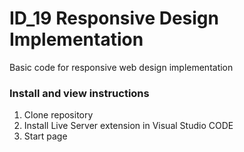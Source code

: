 # ID_19 Responsive Design Implementation
Basic code for responsive web design implementation

### Install and view instructions
1. Clone repository
2. Install Live Server extension in Visual Studio CODE
3. Start page
